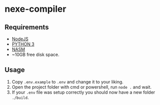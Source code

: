 # nexe-compiler

## Requirements
- [NodeJS](https://nodejs.org/en/)
- [PYTHON 3](https://www.python.org/)
- [NASM](https://www.nasm.us/)
- ~10GB free disk space.

## Usage

1. Copy `.env.example` to `.env` and change it to your liking.
2. Open the project folder with cmd or powershell, run `node .` and wait.
3. If your `.env` file was setup correctly you should now have a new folder `./build`.
